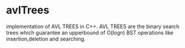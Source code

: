 # avlTrees
implementation of AVL TREES in C++.
AVL TREES are the binary search trees which guarantee an upperbound of O(logn) BST operations like insertion,deletion and searching.
